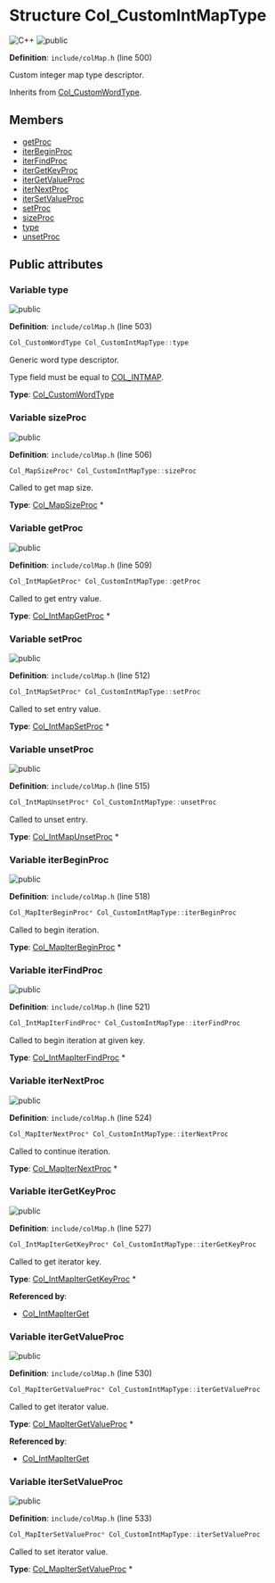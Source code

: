 <a id="struct_col___custom_int_map_type"></a>
# Structure Col\_CustomIntMapType

![][C++]
![][public]

**Definition**: `include/colMap.h` (line 500)

Custom integer map type descriptor.

Inherits from [Col\_CustomWordType](struct_col___custom_word_type.md#struct_col___custom_word_type).

## Members

* [getProc](struct_col___custom_int_map_type.md#struct_col___custom_int_map_type_1a1182d33461048ba4798b717b4785f44c)
* [iterBeginProc](struct_col___custom_int_map_type.md#struct_col___custom_int_map_type_1a2d9505a1ba4092d56be0f1d5aa9330d9)
* [iterFindProc](struct_col___custom_int_map_type.md#struct_col___custom_int_map_type_1a324b123a07214cdf626ce6e09e9aecef)
* [iterGetKeyProc](struct_col___custom_int_map_type.md#struct_col___custom_int_map_type_1a15d5cc8018de195af5728bb60a89614a)
* [iterGetValueProc](struct_col___custom_int_map_type.md#struct_col___custom_int_map_type_1a58a82c69b042d896adc4f3aac21efca3)
* [iterNextProc](struct_col___custom_int_map_type.md#struct_col___custom_int_map_type_1af1d11a892a1b6cb3af437aaee1ce31a3)
* [iterSetValueProc](struct_col___custom_int_map_type.md#struct_col___custom_int_map_type_1a0d6d7e37ad765759c2b48e8d5e347805)
* [setProc](struct_col___custom_int_map_type.md#struct_col___custom_int_map_type_1ac99aea50115d944d3ad83554b0a34bf0)
* [sizeProc](struct_col___custom_int_map_type.md#struct_col___custom_int_map_type_1a4a60028002e0dae0dc3d43e7bb75f5d6)
* [type](struct_col___custom_int_map_type.md#struct_col___custom_int_map_type_1a930e99e2a9f936817aeb46a2de0d34cc)
* [unsetProc](struct_col___custom_int_map_type.md#struct_col___custom_int_map_type_1ac50a20eb9c006e88fa88f173f44bcddd)

## Public attributes

<a id="struct_col___custom_int_map_type_1a930e99e2a9f936817aeb46a2de0d34cc"></a>
### Variable type

![][public]

**Definition**: `include/colMap.h` (line 503)

```cpp
Col_CustomWordType Col_CustomIntMapType::type
```

Generic word type descriptor.

Type field must be equal to [COL\_INTMAP](col_word_8h.md#group__words_1ga0938add7b6f34338e9c7bc847a6b9b2f).



**Type**: [Col\_CustomWordType](struct_col___custom_word_type.md#struct_col___custom_word_type)

<a id="struct_col___custom_int_map_type_1a4a60028002e0dae0dc3d43e7bb75f5d6"></a>
### Variable sizeProc

![][public]

**Definition**: `include/colMap.h` (line 506)

```cpp
Col_MapSizeProc* Col_CustomIntMapType::sizeProc
```

Called to get map size.





**Type**: [Col\_MapSizeProc](col_map_8h.md#group__custommap__words_1ga3fa49bef2d9acca19f61e811fd480117) *

<a id="struct_col___custom_int_map_type_1a1182d33461048ba4798b717b4785f44c"></a>
### Variable getProc

![][public]

**Definition**: `include/colMap.h` (line 509)

```cpp
Col_IntMapGetProc* Col_CustomIntMapType::getProc
```

Called to get entry value.





**Type**: [Col\_IntMapGetProc](col_map_8h.md#group__custommap__words_1gae8b01496e5dec9f2d4c5f2d465d84fce) *

<a id="struct_col___custom_int_map_type_1ac99aea50115d944d3ad83554b0a34bf0"></a>
### Variable setProc

![][public]

**Definition**: `include/colMap.h` (line 512)

```cpp
Col_IntMapSetProc* Col_CustomIntMapType::setProc
```

Called to set entry value.





**Type**: [Col\_IntMapSetProc](col_map_8h.md#group__custommap__words_1ga133f5965501d18c114b195ba153d29f4) *

<a id="struct_col___custom_int_map_type_1ac50a20eb9c006e88fa88f173f44bcddd"></a>
### Variable unsetProc

![][public]

**Definition**: `include/colMap.h` (line 515)

```cpp
Col_IntMapUnsetProc* Col_CustomIntMapType::unsetProc
```

Called to unset entry.





**Type**: [Col\_IntMapUnsetProc](col_map_8h.md#group__custommap__words_1gaf2fe195205ae8c8f962be73194cc8e5a) *

<a id="struct_col___custom_int_map_type_1a2d9505a1ba4092d56be0f1d5aa9330d9"></a>
### Variable iterBeginProc

![][public]

**Definition**: `include/colMap.h` (line 518)

```cpp
Col_MapIterBeginProc* Col_CustomIntMapType::iterBeginProc
```

Called to begin iteration.





**Type**: [Col\_MapIterBeginProc](col_map_8h.md#group__custommap__words_1gab5110c2d8072d001d4b407c017a9c376) *

<a id="struct_col___custom_int_map_type_1a324b123a07214cdf626ce6e09e9aecef"></a>
### Variable iterFindProc

![][public]

**Definition**: `include/colMap.h` (line 521)

```cpp
Col_IntMapIterFindProc* Col_CustomIntMapType::iterFindProc
```

Called to begin iteration at given key.





**Type**: [Col\_IntMapIterFindProc](col_map_8h.md#group__custommap__words_1gadef056ea16828d598f5702a85988da3f) *

<a id="struct_col___custom_int_map_type_1af1d11a892a1b6cb3af437aaee1ce31a3"></a>
### Variable iterNextProc

![][public]

**Definition**: `include/colMap.h` (line 524)

```cpp
Col_MapIterNextProc* Col_CustomIntMapType::iterNextProc
```

Called to continue iteration.





**Type**: [Col\_MapIterNextProc](col_map_8h.md#group__custommap__words_1ga0cb64c06139ba1b7db784b169d46c7d1) *

<a id="struct_col___custom_int_map_type_1a15d5cc8018de195af5728bb60a89614a"></a>
### Variable iterGetKeyProc

![][public]

**Definition**: `include/colMap.h` (line 527)

```cpp
Col_IntMapIterGetKeyProc* Col_CustomIntMapType::iterGetKeyProc
```

Called to get iterator key.





**Type**: [Col\_IntMapIterGetKeyProc](col_map_8h.md#group__custommap__words_1ga3633e15000b5316b94e153b8c57bfb67) *

**Referenced by**:

* [Col\_IntMapIterGet](col_map_8h.md#group__map__words_1ga6ac827db7a48d5bee7e40080fef4e27f)

<a id="struct_col___custom_int_map_type_1a58a82c69b042d896adc4f3aac21efca3"></a>
### Variable iterGetValueProc

![][public]

**Definition**: `include/colMap.h` (line 530)

```cpp
Col_MapIterGetValueProc* Col_CustomIntMapType::iterGetValueProc
```

Called to get iterator value.





**Type**: [Col\_MapIterGetValueProc](col_map_8h.md#group__custommap__words_1ga579a529afa2ce53d16e6e9ae6e2dab99) *

**Referenced by**:

* [Col\_IntMapIterGet](col_map_8h.md#group__map__words_1ga6ac827db7a48d5bee7e40080fef4e27f)

<a id="struct_col___custom_int_map_type_1a0d6d7e37ad765759c2b48e8d5e347805"></a>
### Variable iterSetValueProc

![][public]

**Definition**: `include/colMap.h` (line 533)

```cpp
Col_MapIterSetValueProc* Col_CustomIntMapType::iterSetValueProc
```

Called to set iterator value.





**Type**: [Col\_MapIterSetValueProc](col_map_8h.md#group__custommap__words_1ga7ea9085242a94376ecd5967bcdca7f11) *

[public]: https://img.shields.io/badge/-public-brightgreen (public)
[C++]: https://img.shields.io/badge/language-C%2B%2B-blue (C++)